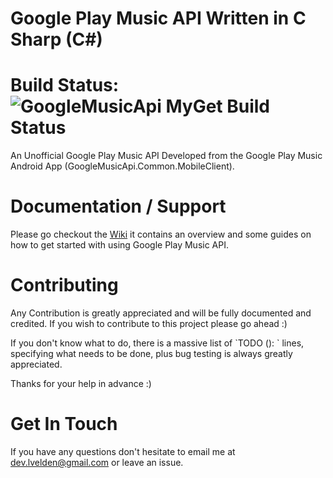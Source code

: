 # Google Play Music API Written in C Sharp (C\#)

# Build Status: ![GoogleMusicApi MyGet Build Status](https://www.myget.org/BuildSource/Badge/google-music-api?identifier=4920bf3e-a903-4f38-b8ca-2672c6b14dad)
An Unofficial Google Play Music API Developed from the Google Play Music Android App (GoogleMusicApi.Common.MobileClient).

# Documentation / Support
Please go checkout the [Wiki](https://github.com/coman3/Google.Music/wiki) it contains an overview and some guides on how to get started with using Google Play Music API.


# Contributing
Any Contribution is greatly appreciated and will be fully documented and credited. If you wish to contribute to this project please go ahead :)

If you don't know what to do, there is a massive list of \`TODO (): \` lines, specifying what needs to be done, plus bug testing is always greatly appreciated.

Thanks for your help in advance :)

# Get In Touch
If you have any questions don't hesitate to email me at [dev.lvelden@gmail.com](mailto:dev.lvelden@gmail.com) or leave an issue.
